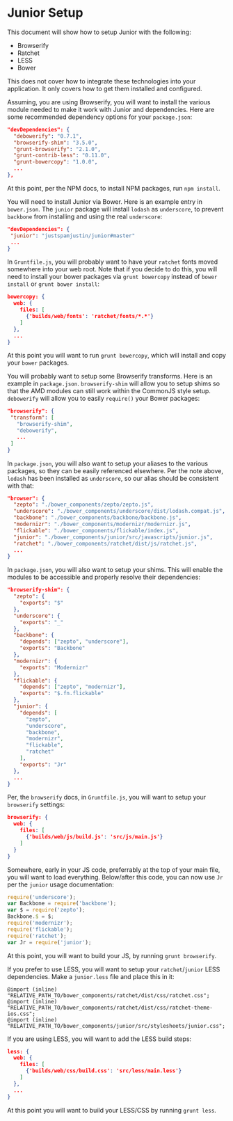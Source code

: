 Junior Setup
============

This document will show how to setup Junior with the following:

* Browserify
* Ratchet
* LESS
* Bower

This does not cover how to integrate these technologies into your application.
It only covers how to get them installed and configured.

Assuming, you are using Browserify, you will want to install
the various module needed to make it work with Junior and dependencies.
Here are some recommended dependency options for your `package.json`:

```json
"devDependencies": {
  "debowerify": "0.7.1",
  "browserify-shim": "3.5.0",
  "grunt-browserify": "2.1.0",
  "grunt-contrib-less": "0.11.0",
  "grunt-bowercopy": "1.0.0",
  ...
},
```

At this point, per the NPM docs, to install NPM packages, run `npm install`.

You will need to install Junior via Bower. Here is an example
entry in `bower.json`. The `junior` package will install
`lodash` as `underscore`, to prevent `backbone` from installing
and using the real `underscore`:

```json
"devDependencies": {
 "junior": "justspamjustin/junior#master"
 ...
}
```

In `Gruntfile.js`, you will probably want to have your `ratchet` fonts
moved somewhere into your web root. Note that if you decide to do this,
you will need to install your bower packages via `grunt bowercopy` instead
of `bower install` or `grunt bower install`:

```json
bowercopy: {
  web: {
    files: [
      {'builds/web/fonts': 'ratchet/fonts/*.*'}
    ]
  },
  ...
}
```

At this point you will want to run `grunt bowercopy`, which will install
and copy your `bower` packages.

You will probably want to setup some Browserify transforms.
Here is an example in `package.json`. `browserify-shim` will
allow you to setup shims so that the AMD modules can still work
within the CommonJS style setup. `debowerify` will allow you to
easily `require()` your Bower packages:

```json
"browserify": {
 "transform": [
   "browserify-shim",
   "debowerify",
   ...
 ]
}
```

In `package.json`, you will also want to setup your aliases
to the various packages, so they can be easily referenced
elsewhere. Per the note above, `lodash` has been installed
as `underscore`, so our alias should be consistent with that:

```json
"browser": {
  "zepto": "./bower_components/zepto/zepto.js",
  "underscore": "./bower_components/underscore/dist/lodash.compat.js",
  "backbone": "./bower_components/backbone/backbone.js",
  "modernizr": "./bower_components/modernizr/modernizr.js",
  "flickable": "./bower_components/flickable/index.js",
  "junior": "./bower_components/junior/src/javascripts/junior.js",
  "ratchet": "./bower_components/ratchet/dist/js/ratchet.js",
  ...
}
```

In `package.json`, you will also want to setup your shims. This
will enable the modules to be accessible and properly resolve their
dependencies:

```json
"browserify-shim": {
  "zepto": {
    "exports": "$"
  },
  "underscore": {
    "exports": "_"
  },
  "backbone": {
    "depends": ["zepto", "underscore"],
    "exports": "Backbone"
  },
  "modernizr": {
    "exports": "Modernizr"
  },
  "flickable": {
    "depends": ["zepto", "modernizr"],
    "exports": "$.fn.flickable"
  },
  "junior": {
    "depends": [
      "zepto",
      "underscore",
      "backbone",
      "modernizr",
      "flickable",
      "ratchet"
    ],
    "exports": "Jr"
  },
  ...
}
```

Per, the `browserify` docs, in `Gruntfile.js`, you will want to setup
your `browserify` settings:

```json
browserify: {
  web: {
    files: [
      {'builds/web/js/build.js': 'src/js/main.js'}
    ]
  }
}
```

Somewhere, early in your JS code, preferrably at the top of your main
file, you will want to load everything. Below/after this code, you can now
use `Jr` per the `junior` usage documentation:

```javascript
require('underscore');
var Backbone = require('backbone');
var $ = require('zepto');
Backbone.$ = $;
require('modernizr');
require('flickable');
require('ratchet');
var Jr = require('junior');
```

At this point, you will want to build your JS, by running `grunt browserify`.

If you prefer to use LESS, you will want to setup your `ratchet`/`junior`
LESS dependencies. Make a `junior.less` file and place this in it:

```less
@import (inline) "RELATIVE_PATH_TO/bower_components/ratchet/dist/css/ratchet.css";
@import (inline) "RELATIVE_PATH_TO/bower_components/ratchet/dist/css/ratchet-theme-ios.css";
@import (inline) "RELATIVE_PATH_TO/bower_components/junior/src/stylesheets/junior.css";
```

If you are using LESS, you will want to add the LESS build steps:

```json
less: {
  web: {
    files: [
      {'builds/web/css/build.css': 'src/less/main.less'}
    ]
  },
  ...
}
```

At this point you will want to build your LESS/CSS by running `grunt less`.

